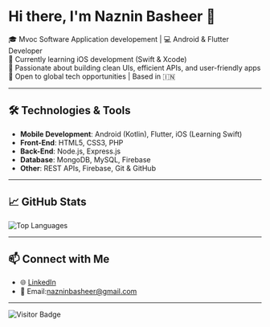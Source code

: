 # Hi there, I'm Naznin Basheer 👋

🎓 Mvoc Software Application developement | 💻 Android & Flutter Developer  
🌱 Currently learning iOS development (Swift & Xcode)  
🚀 Passionate about building clean UIs, efficient APIs, and user-friendly apps  
📍 Open to global tech opportunities | Based in 🇮🇳

---

## 🛠️ Technologies & Tools

- **Mobile Development**: Android (Kotlin), Flutter, iOS (Learning Swift)  
- **Front-End**: HTML5, CSS3, PHP  
- **Back-End**: Node.js, Express.js  
- **Database**: MongoDB, MySQL, Firebase  
- **Other**: REST APIs, Firebase, Git & GitHub  

---

## 📈 GitHub Stats

![Top Languages](https://github-readme-stats.vercel.app/api/top-langs/?username=nazninbasheer&layout=compact&theme=radical)

---

## 📫 Connect with Me

- 🌐 [LinkedIn](https://www.linkedin.com/in/nazninbasheer21/)  
- 📧 Email:nazninbasheer@gmail.com

---

![Visitor Badge](https://komarev.com/ghpvc/?username=nazninbasheer&color=blue)
